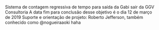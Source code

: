 Sistema de contagem regressiva de tempo para saída da Gabi sair da GGV Consultoria
A data fim para conclusão desse objetivo é o dia 12 de março de 2019
Suporte e orientação de projeto: Roberto Jefferson, também conhecido como @nogueiraaoki
haha

